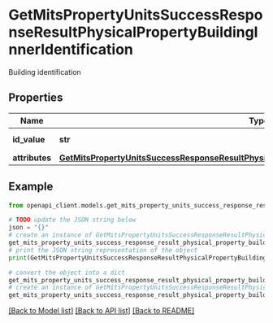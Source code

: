 # GetMitsPropertyUnitsSuccessResponseResultPhysicalPropertyBuildingInnerIdentification

Building identification

## Properties

Name | Type | Description | Notes
------------ | ------------- | ------------- | -------------
**id_value** | **str** | Building ID value | [optional] 
**attributes** | [**GetMitsPropertyUnitsSuccessResponseResultPhysicalPropertyBuildingInnerIdentificationAttributes**](GetMitsPropertyUnitsSuccessResponseResultPhysicalPropertyBuildingInnerIdentificationAttributes.md) |  | [optional] 

## Example

```python
from openapi_client.models.get_mits_property_units_success_response_result_physical_property_building_inner_identification import GetMitsPropertyUnitsSuccessResponseResultPhysicalPropertyBuildingInnerIdentification

# TODO update the JSON string below
json = "{}"
# create an instance of GetMitsPropertyUnitsSuccessResponseResultPhysicalPropertyBuildingInnerIdentification from a JSON string
get_mits_property_units_success_response_result_physical_property_building_inner_identification_instance = GetMitsPropertyUnitsSuccessResponseResultPhysicalPropertyBuildingInnerIdentification.from_json(json)
# print the JSON string representation of the object
print(GetMitsPropertyUnitsSuccessResponseResultPhysicalPropertyBuildingInnerIdentification.to_json())

# convert the object into a dict
get_mits_property_units_success_response_result_physical_property_building_inner_identification_dict = get_mits_property_units_success_response_result_physical_property_building_inner_identification_instance.to_dict()
# create an instance of GetMitsPropertyUnitsSuccessResponseResultPhysicalPropertyBuildingInnerIdentification from a dict
get_mits_property_units_success_response_result_physical_property_building_inner_identification_from_dict = GetMitsPropertyUnitsSuccessResponseResultPhysicalPropertyBuildingInnerIdentification.from_dict(get_mits_property_units_success_response_result_physical_property_building_inner_identification_dict)
```
[[Back to Model list]](../README.md#documentation-for-models) [[Back to API list]](../README.md#documentation-for-api-endpoints) [[Back to README]](../README.md)


